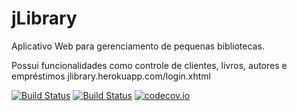 # jLibrary
Aplicativo Web para gerenciamento de pequenas bibliotecas.

Possui funcionalidades como controle de clientes, livros, autores e empréstimos
jlibrary.herokuapp.com/login.xhtml

[![Build Status](https://travis-ci.org/BitsHammer/jLibrary.svg?branch=master)](https://travis-ci.org/BrunoDM2943/jLibrary)
[![Build Status](https://snap-ci.com/BrunoDM2943/jLibrary/branch/master/build_image)](https://snap-ci.com/BrunoDM2943/jLibrary/branch/master)
[![codecov.io](https://codecov.io/github/BrunoDM2943/jLibrary/coverage.svg?branch=master)](https://codecov.io/github/BrunoDM2943/jLibrary?branch=master)
